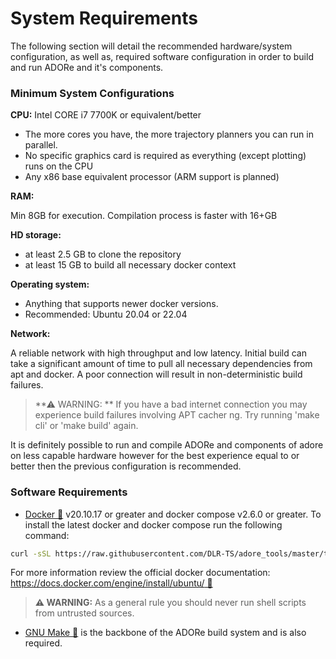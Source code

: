 <!--
********************************************************************************
* Copyright (C) 2017-2020 German Aerospace Center (DLR). 
* Eclipse ADORe, Automated Driving Open Research https://eclipse.org/adore
*
* This program and the accompanying materials are made available under the 
* terms of the Eclipse Public License 2.0 which is available at
* http://www.eclipse.org/legal/epl-2.0.
*
* SPDX-License-Identifier: EPL-2.0 
*
* Contributors: 
*   Andrew Koerner
*   Daniel Heß 
********************************************************************************
-->

# System Requirements
The following section will detail the recommended hardware/system configuration,
as well as, required software configuration in order to build and run ADORe and
it's components.


### Minimum System Configurations 
**CPU:** Intel CORE i7 7700K or equivalent/better

- The more cores you have, the more trajectory planners you can run in 
  parallel.
- No specific graphics card is required as everything (except plotting) runs on 
  the CPU
- Any x86 base equivalent processor (ARM support is planned)

**RAM:** 

Min 8GB for execution. Compilation process is faster with 16+GB

**HD storage:**

- at least 2.5 GB to clone the repository
- at least 15 GB to build all necessary docker context

**Operating system:** 

- Anything that supports newer docker versions. 
- Recommended: Ubuntu 20.04 or 22.04


**Network:**

  A reliable network with high throughput and low latency. Initial 
  build can take a significant amount of time to pull all necessary dependencies
  from apt and docker. A poor connection will result in non-deterministic build 
  failures. 

> **⚠ WARNING: **
> If you have a bad internet connection you may experience build failures involving APT cacher ng. Try running 'make cli' or 'make build' again.

It is definitely possible to run and compile ADORe and components of adore on
less capable hardware however for the best experience equal to or better then the
previous configuration is recommended. 


### Software Requirements

- [Docker 🔗](https://www.docker.com/) v20.10.17 or greater and docker compose v2.6.0 or greater. To install
  the latest docker and docker compose run the following command:
```bash
curl -sSL https://raw.githubusercontent.com/DLR-TS/adore_tools/master/tools/install_docker.sh | bash`. 
```
For more information review the official docker documentation: [https://docs.docker.com/engine/install/ubuntu/ 🔗](https://docs.docker.com/engine/install/ubuntu/)

> **⚠️ WARNING:**
> As a general rule you should never run shell scripts from untrusted sources. 


- [GNU Make 🔗](https://www.gnu.org/software/make/) is the backbone of the ADORe build system and is also required.


